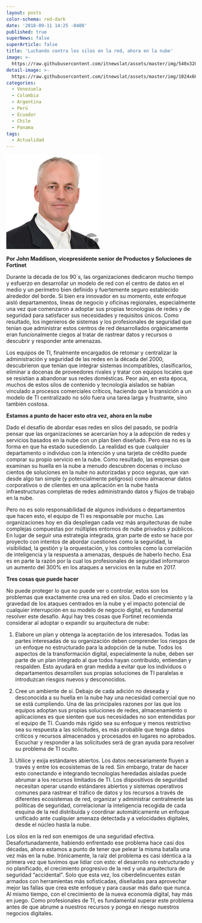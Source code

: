```yaml
---
layout: posts
color-schema: red-dark
date: '2018-09-11 14:25 -0400'
published: true
superNews: false
superArticle: false
title: 'Luchando contra los silos en la red, ahora en la nube'
image: >-
  https://raw.githubusercontent.com/itnewslat/assets/master/img/540x320/red-p.jpg
detail-image: >-
  https://raw.githubusercontent.com/itnewslat/assets/master/img/1024x680/red-g.jpg
categories:
  - Venezuela
  - Colombia
  - Argentina
  - Perú
  - Ecuador
  - Chile
  - Panama
tags:
  - Actualidad
---
```


![](https://raw.githubusercontent.com/itnewslat/assets/master/img/300x300/John-Maddison.jpg)

**Por John Maddison, vicepresidente senior de Productos y Soluciones de Fortinet**
 
Durante la década de los 90´s, las organizaciones dedicaron mucho tiempo y esfuerzo en desarrollar un modelo de red con el centro de datos en el medio y un perímetro bien definido y fuertemente seguro establecido alrededor del borde. Si bien era innovador en su momento, este enfoque aisló departamentos, líneas de negocio y oficinas regionales, especialmente una vez que comenzaron a adoptar sus propias tecnologías de redes y de seguridad para satisfacer sus necesidades y requisitos únicos. Como resultado, los ingenieros de sistemas y los profesionales de seguridad que tenían que administrar estos centros de red desarrollados orgánicamente eran funcionalmente ciegos al tratar de rastrear datos y recursos o descubrir y responder ante amenazas.  
 
Los equipos de TI, finalmente encargados de retomar y centralizar la administración y seguridad de las redes en la década del 2000, descubrieron que tenían que integrar sistemas incompatibles, clasificarlos, eliminar a docenas de proveedores rivales y tratar con equipos locales que se resistían a abandonar sus redes domésticas. Peor aún, en esta época, muchos de estos silos de contenido y tecnología aislados se habían vinculado a procesos comerciales críticos, haciendo que la transición a un modelo de TI centralizado no sólo fuera una tarea larga y frustrante, sino también costosa. 
 
**Estamos a punto de hacer esto otra vez, ahora en la nube**

Dado el desafío de abordar esas redes en silos del pasado, se podría pensar que las organizaciones se acercarían hoy a la adopción de redes y servicios basados en la nube con un plan bien diseñado. Pero esa no es la forma en que ha estado sucediendo. La realidad es que cualquier departamento o individuo con la intención y una tarjeta de crédito puede comprar su propio servicio en la nube. Como resultado, las empresas que examinan su huella en la nube a menudo descubren docenas o incluso cientos de soluciones en la nube no autorizadas y poco seguras, que van desde algo tan simple (y potencialmente peligroso) como almacenar datos corporativos o de clientes en una aplicación en la nube hasta infraestructuras completas de redes administrando datos y flujos de trabajo en la nube. 
 
Pero no es solo responsabilidad de algunos individuos o departamentos que hacen esto, el equipo de TI es responsable por mucho. Las organizaciones hoy en día despliegan cada vez más arquitecturas de nube complejas compuestas por múltiples entornos de nube privados y públicos. En lugar de seguir una estrategia integrada, gran parte de esto se hace por proyecto con intentos de abordar cuestiones como la seguridad, la visibilidad, la gestión y la orquestación, y los controles como la correlación de inteligencia y la respuesta a amenazas, después de haberlo hecho. Esa es en parte la razón por la cual los profesionales de seguridad informaron un aumento del 300% en los ataques a servicios en la nube en 2017. 
 
**Tres cosas que puede hacer**

No puede proteger lo que no puede ver o controlar, estos son los problemas que exactamente crea una red en silos. Dado el crecimiento y la gravedad de los ataques centrados en la nube y el impacto potencial de cualquier interrupción en su modelo de negocio digital, es fundamental resolver este desafío. Aquí hay tres cosas que Fortinet recomienda considerar al adoptar o expandir su arquitectura de nube: 
 
1.    Elabore un plan y obtenga la aceptación de los interesados. Todas las partes interesadas de su organización deben comprender los riesgos de un enfoque no estructurado para la adopción de la nube. Todos los aspectos de la transformación digital, especialmente la nube, deben ser parte de un plan integrado al que todos hayan contribuido, entiendan y respalden. Esto ayudará en gran medida a evitar que los individuos o departamentos desarrollen sus propias soluciones de TI paralelas e introduzcan riesgos nuevos y desconocidos. 
 
2.    Cree un ambiente de sí. Debajo de cada adición no deseada y desconocida a su huella en la nube hay una necesidad comercial que no se está cumpliendo. Una de las principales razones por las que los equipos adoptan sus propias soluciones de redes, almacenamiento o aplicaciones es que sienten que sus necesidades no son entendidas por el equipo de TI. Cuando más rígido sea su enfoque y menos restrictivo sea su respuesta a las solicitudes, es más probable que tenga datos críticos y recursos almacenados y procesados en lugares no aprobados. Escuchar y responder a las solicitudes será de gran ayuda para resolver su problema de TI oculto.

3.    Utilice y exija estándares abiertos. Los datos necesariamente fluyen a través y entre los ecosistemas de la red. Sin embargo, tratar de hacer esto conectando e integrando tecnologías heredadas aisladas puede abrumar a los recursos limitados de TI. Los dispositivos de seguridad necesitan operar usando estándares abiertos y sistemas operativos comunes para rastrear el tráfico de datos y los recursos a través de diferentes ecosistemas de red, organizar y administrar centralmente las políticas de seguridad, correlacionar la inteligencia recogida de cada esquina de la red distribuida y coordinar automáticamente un enfoque unificado ante cualquier amenaza detectada y a velocidades digitales, desde el núcleo hasta la nube. 

Los silos en la red son enemigos de una seguridad efectiva. Desafortunadamente, habiendo enfrentado ese problema hace casi dos décadas, ahora estamos a punto de tener que pelear la misma batalla una vez más en la nube. Irónicamente, la raíz del problema es casi idéntica a la primera vez que tuvimos que lidiar con esto: el desarrollo no estructurado y no planificado, el crecimiento progresivo de la red y una arquitectura de seguridad “accidental”. Solo que esta vez, los ciberdelincuentes están armados con herramientas más sofisticadas, diseñadas para aprovechar mejor las fallas que crea este enfoque y para causar más daño que nunca. Al mismo tiempo, con el crecimiento de la nueva economía digital, hay más en juego. Como profesionales de TI, es fundamental superar este problema antes de que abrume a nuestros recursos y ponga en riesgo nuestros negocios digitales. 